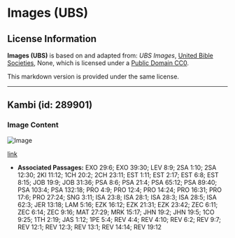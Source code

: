 # Images (UBS)

## License Information

**Images (UBS)** is based on and adapted from: _UBS Images_, [United Bible Societies](https://unitedbiblesocieties.org/), None, which is licensed under a [Public Domain CC0](https://creativecommons.org/public-domain/cc0/).

This markdown version is provided under the same license.



--------------------------------

## Kambi (id: 289901)

### Image Content

![Image](https://cdn.aquifer.bible/aquifer-content/resources/Media/WEB-0363_crown.jpg)

[link](https://cdn.aquifer.bible/aquifer-content/resources/Media/WEB-0363_crown.jpg)

* **Associated Passages:** EXO 29:6; EXO 39:30; LEV 8:9; 2SA 1:10; 2SA 12:30; 2KI 11:12; 1CH 20:2; 2CH 23:11; EST 1:11; EST 2:17; EST 6:8; EST 8:15; JOB 19:9; JOB 31:36; PSA 8:6; PSA 21:4; PSA 65:12; PSA 89:40; PSA 103:4; PSA 132:18; PRO 4:9; PRO 12:4; PRO 14:24; PRO 16:31; PRO 17:6; PRO 27:24; SNG 3:11; ISA 23:8; ISA 28:1; ISA 28:3; ISA 28:5; ISA 62:3; JER 13:18; LAM 5:16; EZK 16:12; EZK 21:31; EZK 23:42; ZEC 6:11; ZEC 6:14; ZEC 9:16; MAT 27:29; MRK 15:17; JHN 19:2; JHN 19:5; 1CO 9:25; 1TH 2:19; JAS 1:12; 1PE 5:4; REV 4:4; REV 4:10; REV 6:2; REV 9:7; REV 12:1; REV 12:3; REV 13:1; REV 14:14; REV 19:12

